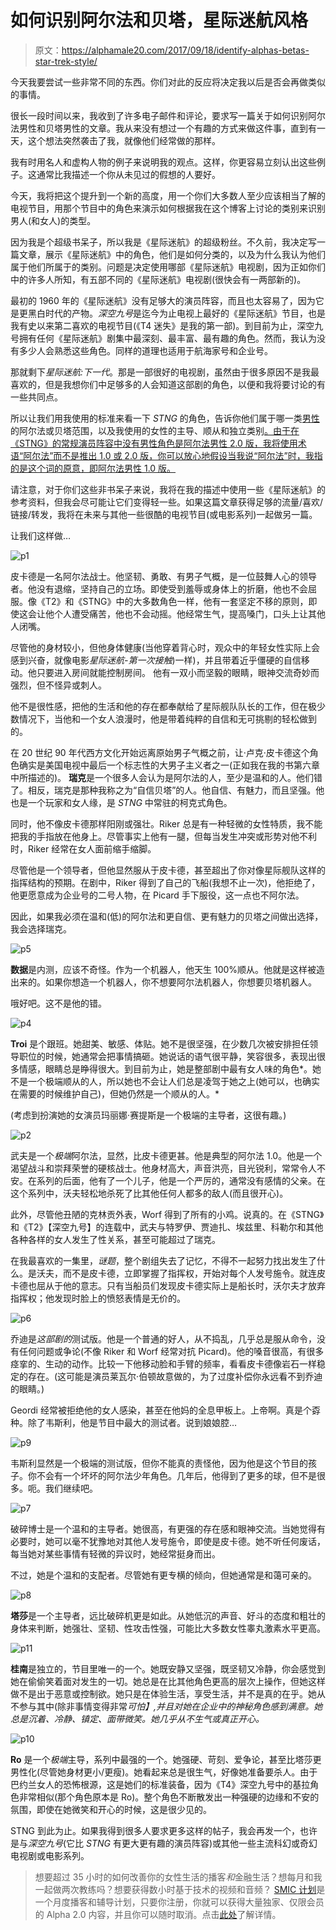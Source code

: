 # 如何识别阿尔法和贝塔，星际迷航风格

> 原文：<https://alphamale20.com/2017/09/18/identify-alphas-betas-star-trek-style/>

今天我要尝试一些非常不同的东西。你们对此的反应将决定我以后是否会再做类似的事情。

很长一段时间以来，我收到了许多电子邮件和评论，要求写一篇关于如何识别阿尔法男性和贝塔男性的文章。我从来没有想过一个有趣的方式来做这件事，直到有一天，这个想法突然袭击了我，就像他们经常做的那样。

我有时用名人和虚构人物的例子来说明我的观点。这样，你更容易立刻认出这些例子。这通常比我描述一个你从未见过的假想的人要好。

今天，我将把这个提升到一个新的高度，用一个你们大多数人至少应该相当了解的电视节目，用那个节目中的角色来演示如何根据我在这个博客上讨论的类别来识别男人(和女人)的类型。

因为我是个超级书呆子，所以我是《星际迷航》的超级粉丝。不久前，我决定写一篇文章，展示《星际迷航》中的角色，他们是如何分类的，以及为什么我认为他们属于他们所属于的类别。问题是决定使用哪部《星际迷航》电视剧，因为正如你们中的许多人所知，有五部不同的《星际迷航》电视剧(很快会有一两部新的)。

最初的 1960 年的《星际迷航》没有足够大的演员阵容，而且也太容易了，因为它是更黑白时代的产物。*深空九号*是迄今为止电视上最好的《星际迷航》节目，也是我有史以来第二喜欢的电视节目(《T4 迷失》是我的第一部)。到目前为止，深空九号拥有任何《星际迷航》剧集中最深刻、最丰富、最有趣的角色。然而，我认为没有多少人会熟悉这些角色。同样的道理也适用于航海家号和企业号。

那就剩下*星际迷航:下一代*。那是一部很好的电视剧，虽然由于很多原因不是我最喜欢的，但是我想你们中足够多的人会知道这部剧的角色，以便和我将要讨论的有一些共同点。

所以让我们用我使用的标准来看一下 *STNG* 的角色，告诉你他们属于哪一类[男性](https://blackdragonblog.com/the-alpha-male-2-0/)的阿尔法或贝塔范围，以及我使用的女性的主导、顺从和独立类别[。由于在《STNG》的常规演员阵容中没有男性角色是阿尔法男性 2.0 版，我将使用术语“阿尔法”而不是推出 1.0 或 2.0 版，你可以放心地假设当我说“阿尔法”时，我指的是这个词的原意，即阿尔法男性 1.0 版。](https://blackdragonblog.com/2012/07/29/the-three-types-of-women/)

请注意，对于你们这些非书呆子来说，我将在我的描述中使用一些《星际迷航》的参考资料，但我会尽可能让它们变得轻一些。如果这篇文章获得足够的流量/喜欢/链接/转发，我将在未来与其他一些很酷的电视节目(或电影系列)一起做另一篇。

让我们这样做…

![p1](img/01556d7613e87f296eea9d705b0e80bd.png)

皮卡德是一名阿尔法战士。他坚韧、勇敢、有男子气概，是一位鼓舞人心的领导者。他没有退缩，坚持自己的立场。即使受到羞辱或身体上的折磨，他也不会屈服。像《T2》和《STNG》中的大多数角色一样，他有一套坚定不移的原则，即使这会让他个人遭受痛苦，他也不会动摇。他经常生气，提高嗓门，口头上让其他人闭嘴。

尽管他的身材较小，但他身体健康(当他穿着背心时，观众中的年轻女性实际上会感到兴奋，就像电影*星际迷航-第一次接触*)一样)，并且带着近乎僵硬的自信移动。他只要进入房间就能控制房间。 他有一双小而坚毅的眼睛，眼神交流奇妙而强烈，但不怪异或刺人。

他不是很性感，把他的生活和他的存在都奉献给了星际舰队队长的工作，但在极少数情况下，当他和一个女人浪漫时，他是带着纯粹的自信和无可挑剔的轻松做到的。

在 20 世纪 90 年代西方文化开始远离原始男子气概之前，让·卢克·皮卡德这个角色确实是美国电视中最后一个标志性的大男子主义者之一(正如我在我的书第六章中所描述的)。 **瑞克**是一个很多人会认为是阿尔法的人，至少是温和的人。他们错了。相反，瑞克是那种我称之为“自信贝塔”的人。他自信、有魅力，而且坚强。他也是一个玩家和女人缘，是 *STNG* 中常驻的柯克式角色。

同时，他不像皮卡德那样阳刚或强壮。Riker 总是有一种轻微的女性特质，我不能把我的手指放在他身上。尽管事实上他有一腿，但每当发生冲突或形势对他不利时，Riker 经常在女人面前缩手缩脚。

尽管他是一个领导者，但他显然服从于皮卡德，甚至超出了你对像星际舰队这样的指挥结构的预期。在剧中，Riker 得到了自己的飞船(我想不止一次)，他拒绝了，他更愿意成为企业号的二号人物，在 Picard 手下服役，这一点也不阿尔法。

因此，如果我必须在温和(低)的阿尔法和更自信、更有魅力的贝塔之间做出选择，我会选择瑞克。

![p5](img/12056041b590c7bc175c299f88339eb6.png)

**数据**是内测，应该不奇怪。作为一个机器人，他天生 100%顺从。他就是这样被造出来的。如果你想造一个机器人，你不想要阿尔法机器人，你想要贝塔机器人。

哦好吧。这不是他的错。

![p4](img/d48ec0f5179ea4cb651dd3d1a7a8398e.png)

**Troi** 是个跟班。她甜美、敏感、体贴。她不是很坚强，在少数几次被安排担任领导职位的时候，她通常会把事情搞砸。她说话的语气很平静，笑容很多，表现出很多情感，眼睛总是睁得很大。到目前为止，她是整部剧中最有女人味的角色*。她不是一个极端顺从的人，所以她也不会让人们总是凌驾于她之上(她可以，也确实在需要的时候维护自己)，但她仍然是一个顺从的人。*

(考虑到扮演她的女演员玛丽娜·赛提斯是一个极端的主导者，这很有趣。)

![p2](img/fa34cd3824a412d82537ee8d5be60d0e.png)

武夫是一个*极端*阿尔法，显然，比皮卡德更甚。他是典型的阿尔法 1.0。他是一个渴望战斗和崇拜荣誉的硬核战士。他身材高大，声音洪亮，目光锐利，常常令人不安。在系列的后面，他有了一个儿子，他是一个严厉的，通常没有感情的父亲。在这个系列中，沃夫轻松地杀死了比其他任何人都多的敌人(而且很开心)。

此外，尽管他丑陋的克林贡外表，Worf 得到了所有的小鸡。说真的。在《STNG》和《T2》【深空九号】的连载中，武夫与特罗伊、贾迪扎、埃兹里、科勒尔和其他各种各样的女人发生了性关系，甚至可能超过了瑞克。

在我最喜欢的一集里，*谜题*，整个剧组失去了记忆，不得不一起努力找出发生了什么。是沃夫，而不是皮卡德，立即掌握了指挥权，开始对每个人发号施令。就连皮卡德也屈从于他的意志。只有当船员们发现皮卡德实际上是船长时，沃尔夫才放弃指挥权；他发现时脸上的愤怒表情是无价的。

![p6](img/d9c8090b5c5ce3cf4511c66fddb8f243.png)

乔迪是*这部剧的*测试版。他是一个普通的好人，从不捣乱，几乎总是服从命令，没有任何问题或争论(不像 Riker 和 Worf 经常对抗 Picard)。他的嗓音很高，有很多痉挛的、生动的动作。比较一下他移动脸和手臂的频率，看看皮卡德像岩石一样稳定的存在。(这可能是演员莱瓦尔·伯顿故意做的，为了过度补偿你永远看不到乔迪的眼睛。)

Geordi 经常被拒绝他的女人感染，甚至在他妈的全息甲板上。上帝啊。真是个孬种。除了韦斯利，他是节目中最大的测试者。说到娘娘腔…

![p9](img/46251ac6e304e90d431638b134cd3fcb.png)

韦斯利显然是一个极端的测试版，但你不能真的责怪他，因为他是这个节目的孩子。你不会有一个坏坏的阿尔法少年角色。几年后，他得到了更多的球，但不是很多。呃。我们继续吧。

![p7](img/da4e72d2765ff54d8a59f5f657b37968.png)

破碎博士是一个温和的主导者。她很高，有更强的存在感和眼神交流。当她觉得有必要时，她可以毫不犹豫地对其他人发号施令，即使是皮卡德。她不听任何废话，每当她对某些事情有轻微的异议时，她经常挺身而出。

不过，她是个温和的支配者。尽管她有更专横的倾向，但她通常是和蔼可亲的。

![p8](img/51ef9fc8de1c81b4750e3706ff779e20.png)

**塔莎**是一个主导者，远比破碎机更是如此。从她低沉的声音、好斗的态度和粗壮的身体来判断，她强壮、坚韧、性攻击性强，可能比大多数女性睾丸激素水平更高。

![p11](img/3e5aef192ac2ec21c75930a0edacb980.png)

**桂南**是独立的，节目里唯一的一个。她既安静又坚强，既坚韧又冷静，你会感觉到她在偷偷笑着面对发生的一切。她总是在比其他角色更高的层次上操作，但她这样做不是出于恶意或控制欲。她只是在体验生活，享受生活，并不是真的在乎。她从不参与其中(除非事情变得非常*可怕】,并且对她在企业中的神秘角色感到满意。她总是沉着、冷静、镇定、面带微笑。她几乎从不生气或真正开心。*

![p10](img/2f31f1a51973b3e7ecd0dd5a2ff04ca5.png)

**Ro** 是一个*极端*主导，系列中最强的一个。她强硬、苛刻、爱争论，甚至比塔莎更男性化(尽管她身材更小/更瘦)。她看起来总是很生气，好像她准备要杀人。由于巴约兰女人的恐怖根源，这是她们的标准装备，因为《T4》深空九号中的基拉角色非常相似(那个角色原本是 Ro)。整个角色不断散发出一种强硬的边缘和不安的氛围，即使在她微笑和开心的时候，这是很少见的。

STNG 到此为止。如果我得到很多人要求更多这样的帖子，我会再发一个，也许是与*深空九号*(它比 *STNG* 有更大更有趣的演员阵容)或其他一些主流科幻或奇幻电视剧或电影系列。

> 想要超过 35 小时的如何改善你的女性生活的播客*和*金融生活？想每月和我一起做两次教练吗？想要获得数小时基于技术的视频和音频？ [SMIC 计划](https://alphamale20.kartra.com/page/vIL17)是一个月度播客和辅导计划，只要你注册，你就可以获得大量独家、仅限会员的 Alpha 2.0 内容，并且你可以随时取消。点击[此处](https://alphamale20.kartra.com/page/vIL17)了解详情。
> 
> 
